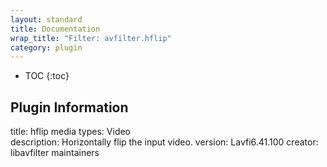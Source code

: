 ```yaml
---
layout: standard
title: Documentation
wrap_title: "Filter: avfilter.hflip"
category: plugin
---
```

* TOC
{:toc}

## Plugin Information

title: hflip
media types:
Video  
description: Horizontally flip the input video.
version: Lavfi6.41.100
creator: libavfilter maintainers
